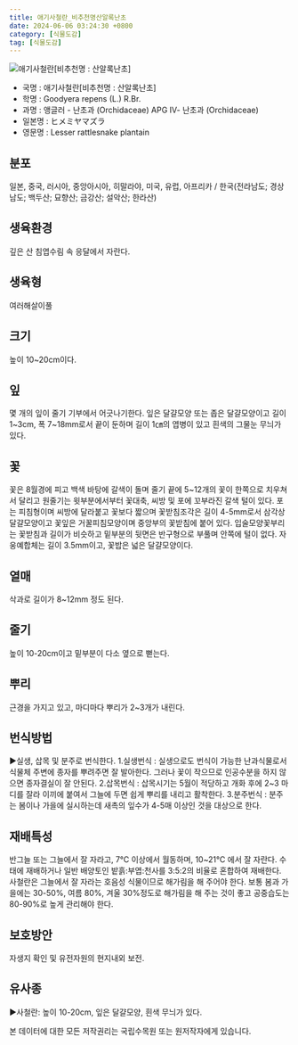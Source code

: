 ```yaml
---
title: 애기사철란_비추천명산알록난초
date: 2024-06-06 03:24:30 +0800
category: [식물도감]
tag: [식물도감]
---
```




![애기사철란[비추천명 : 산알록난초]](/fileUpload/plants/basic/Orchidaceae/Goodyera/15334/1_th2.JPG)
- 국명 : 애기사철란[비추천명 : 산알록난초]
- 학명 : Goodyera repens (L.) R.Br.
- 과명 : 앵글러 - 난초과 (Orchidaceae) APG Ⅳ- 난초과 (Orchidaceae)
- 일본명 : ヒメミヤマズラ
- 영문명 : Lesser rattlesnake plantain


## 분포
일본, 중국, 러시아, 중앙아시아, 히말라야, 미국, 유럽, 아프리카 / 한국(전라남도; 경상남도; 백두산; 묘향산; 금강산; 설악산; 한라산) 
## 생육환경
깊은 산 침엽수림 속 응달에서 자란다.
## 생육형
여러해살이풀 
## 크기
높이 10~20cm이다.
## 잎
몇 개의 잎이 줄기 기부에서 어긋나기한다. 잎은 달걀모양 또는 좁은 달걀모양이고 길이 1~3cm, 폭 7~18mm로서 끝이 둔하며 길이 1㎝의 엽병이 있고 흰색의 그물눈 무늬가 있다.
## 꽃
꽃은 8월경에 피고 백색 바탕에 갈색이 돌며 줄기 끝에 5~12개의 꽃이 한쪽으로 치우쳐서 달리고 원줄기는 윗부분에서부터 꽃대축, 씨방 및 포에 꼬부라진 갈색 털이 있다. 포는 피침형이며 씨방에 달라붙고 꽃보다 짧으며 꽃받침조각은 길이 4-5mm로서 삼각상 달걀모양이고 꽃잎은 거꿀피침모양이며 중앙부의 꽃받침에 붙어 있다. 입술모양꽃부리는 꽃받침과 길이가 비슷하고 밑부분의 뒷면은 반구형으로 부풀며 안쪽에 털이 없다. 자웅예합체는 길이 3.5mm이고, 꽃밥은 넓은 달걀모양이다.
## 열매
삭과로 길이가 8~12mm 정도 된다.
## 줄기
높이 10-20cm이고 밑부분이 다소 옆으로 뻗는다.
## 뿌리
근경을 가지고 있고, 마디마다 뿌리가 2~3개가 내린다.
## 번식방법
▶실생, 삽목 및 분주로 번식한다. 1.실생번식 : 실생으로도 번식이 가능한 난과식물로서 식물체 주변에 종자를 뿌려주면 잘 발아한다. 그러나 꽃이 작으므로 인공수분을 하지 않으면 종자결실이 잘 안된다. 2.삽목번식 : 삽목시기는 5월이 적당하고 개화 후에 2~3 마디를 잘라 이끼에 붙여서 그늘에 두면 쉽게 뿌리를 내리고 활착한다. 3.분주번식 : 분주는 봄이나 가을에 실시하는데 새촉의 잎수가 4-5매 이상인 것을 대상으로 한다.
## 재배특성
반그늘 또는 그늘에서 잘 자라고, 7℃ 이상에서 월동하며, 10~21℃ 에서 잘 자란다. 수태에 재배하거나 일반 배양토인 밭흙:부엽:천사를 3:5:2의 비율로 혼합하여 재배한다. 사철란은 그늘에서 잘 자라는 호음성 식물이므로 해가림을 해 주어야 한다. 보통 봄과 가을에는 30-50%, 여름 80%, 겨울 30%정도로 해가림을 해 주는 것이 좋고 공중습도는 80-90%로 높게 관리해야 한다.
## 보호방안
자생지 확인 및 유전자원의 현지내외 보전.
## 유사종
▶사철란: 높이 10-20cm, 잎은 달걀모양, 흰색 무늬가 있다.






본 데이터에 대한 모든 저작권리는 국립수목원 또는 원저작자에게 있습니다.
